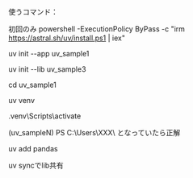 使うコマンド：

初回のみ
powershell -ExecutionPolicy ByPass -c "irm https://astral.sh/uv/install.ps1 | iex"

uv init --app uv_sample1

uv init --lib uv_sample3

cd uv_sample1

uv venv

.venv\Scripts\activate

(uv_sampleN) PS C:\Users\XXX\ となっていたら正解

uv add pandas


uv syncでlib共有




